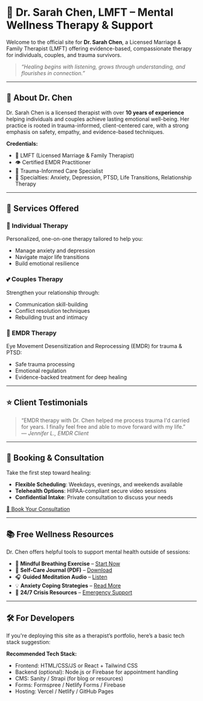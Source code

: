 # 🧠 Dr. Sarah Chen, LMFT – Mental Wellness Therapy & Support

Welcome to the official site for **Dr. Sarah Chen**, a Licensed Marriage & Family Therapist (LMFT) offering evidence-based, compassionate therapy for individuals, couples, and trauma survivors.

> _“Healing begins with listening, grows through understanding, and flourishes in connection.”_

---

## 🌿 About Dr. Chen

Dr. Sarah Chen is a licensed therapist with over **10 years of experience** helping individuals and couples achieve lasting emotional well-being. Her practice is rooted in trauma-informed, client-centered care, with a strong emphasis on safety, empathy, and evidence-based techniques.

**Credentials:**
- 💼 LMFT (Licensed Marriage & Family Therapist)
- 👁️ Certified EMDR Practitioner
- 🧠 Trauma-Informed Care Specialist
- 💬 Specialties: Anxiety, Depression, PTSD, Life Transitions, Relationship Therapy

---

## 💼 Services Offered

### 🤝 Individual Therapy
Personalized, one-on-one therapy tailored to help you:
- Manage anxiety and depression
- Navigate major life transitions
- Build emotional resilience

### 💕 Couples Therapy
Strengthen your relationship through:
- Communication skill-building
- Conflict resolution techniques
- Rebuilding trust and intimacy

### 🧘 EMDR Therapy
Eye Movement Desensitization and Reprocessing (EMDR) for trauma & PTSD:
- Safe trauma processing
- Emotional regulation
- Evidence-backed treatment for deep healing

---

## ⭐ Client Testimonials

> “EMDR therapy with Dr. Chen helped me process trauma I'd carried for years. I finally feel free and able to move forward with my life.”  
> — *Jennifer L., EMDR Client*

---

## 📅 Booking & Consultation

Take the first step toward healing:

- **Flexible Scheduling**: Weekdays, evenings, and weekends available  
- **Telehealth Options**: HIPAA-compliant secure video sessions  
- **Confidential Intake**: Private consultation to discuss your needs

[📍 Book Your Consultation](#)

---

## 📚 Free Wellness Resources

Dr. Chen offers helpful tools to support mental health outside of sessions:

- 🧘 **Mindful Breathing Exercise** – [Start Now](#)
- 📖 **Self-Care Journal (PDF)** – [Download](#)
- 🎧 **Guided Meditation Audio** – [Listen](#)
- 💡 **Anxiety Coping Strategies** – [Read More](#)
- 📱 **24/7 Crisis Resources** – [Emergency Support](#)

---

## 🛠️ For Developers

If you're deploying this site as a therapist’s portfolio, here’s a basic tech stack suggestion:

**Recommended Tech Stack:**
- Frontend: HTML/CSS/JS or React + Tailwind CSS
- Backend (optional): Node.js or Firebase for appointment handling
- CMS: Sanity / Strapi (for blog or resources)
- Forms: Formspree / Netlify Forms / Firebase
- Hosting: Vercel / Netlify / GitHub Pages



